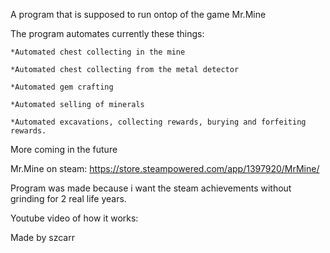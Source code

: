 A program that is supposed to run ontop of the game Mr.Mine

The program automates currently these things: 

    *Automated chest collecting in the mine

    *Automated chest collecting from the metal detector

    *Automated gem crafting

    *Automated selling of minerals
    
    *Automated excavations, collecting rewards, burying and forfeiting rewards.

More coming in the future

Mr.Mine on steam: 
https://store.steampowered.com/app/1397920/MrMine/

Program was made because i want the steam achievements without grinding for 2 real life years.

Youtube video of how it works:
<Link>

Made by szcarr
